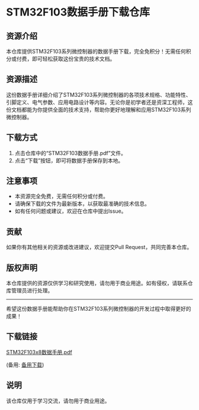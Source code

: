# STM32F103数据手册下载仓库

## 资源介绍

本仓库提供STM32F103系列微控制器的数据手册下载，完全免积分！无需任何积分或付费，即可轻松获取这份宝贵的技术文档。

## 资源描述

这份数据手册详细介绍了STM32F103系列微控制器的各项技术规格、功能特性、引脚定义、电气参数、应用电路设计等内容。无论你是初学者还是资深工程师，这份文档都能为你提供全面的技术支持，帮助你更好地理解和应用STM32F103系列微控制器。

## 下载方式

1. 点击仓库中的“STM32F103数据手册.pdf”文件。
2. 点击“下载”按钮，即可将数据手册保存到本地。

## 注意事项

- 本资源完全免费，无需任何积分或付费。
- 请确保下载的文件为最新版本，以获取最准确的技术信息。
- 如有任何问题或建议，欢迎在仓库中提出Issue。

## 贡献

如果你有其他相关的资源或改进建议，欢迎提交Pull Request，共同完善本仓库。

## 版权声明

本仓库提供的资源仅供学习和研究使用，请勿用于商业用途。如有侵权，请联系仓库管理员进行处理。

---

希望这份数据手册能帮助你在STM32F103系列微控制器的开发过程中取得更好的成果！

## 下载链接
[STM32F103x8数据手册.pdf](https://pan.quark.cn/s/2ee67a3746c6) 

(备用: [备用下载](https://pan.baidu.com/s/1LnD3BMM-YGQI3uZf0nYeoA?pwd=1234))

## 说明

该仓库仅用于学习交流，请勿用于商业用途。
